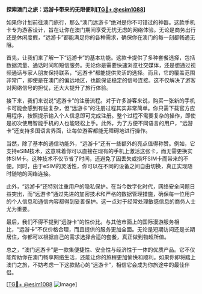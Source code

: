 **探索澳门之旅：远游卡带来的无限便利[[TG💪+ @esim1088](https://t.me/s/esim1088)]**

如果你计划前往澳门旅行，那么“澳门远游卡”绝对是你不可错过的神器。这款手机卡专为游客设计，旨在让你在澳门期间享受无忧无虑的网络体验。无论是商务出行还是休闲度假，“远游卡”都能满足你的各种需求，确保你在澳门的每一刻都畅通无阻。

首先，让我们来了解一下“远游卡”的基本功能。这款卡提供了多种套餐选择，包括数据流量、通话时间和短信服务。无论你是需要快速浏览社交媒体，还是想通过视频通话与家人朋友保持联系，“远游卡”都能提供灵活的选择。而且，它的覆盖范围非常广，即使是在澳门的偏远地区，也能保证稳定的信号连接。这不仅解决了游客对网络信号的担忧，还大大提升了旅行体验。

接下来，我们来说说“远游卡”的注册流程。对于许多游客来说，购买一张新的手机卡可能会感到有些复杂，但“远游卡”的注册过程其实非常简单。你只需下载官方应用程序，按照提示输入个人信息即可完成注册。整个过程不需要复杂的操作，即使是初次使用智能手机的人也能轻松上手。此外，为了方便不同语言的用户，“远游卡”还支持多国语言界面，让每位游客都能无障碍地进行操作。

当然，除了基本的通信功能外，“远游卡”还有一些额外的亮点值得称赞。例如，它支持eSIM技术，这意味着你可以直接在现有的手机上激活这张卡，而无需更换实体SIM卡。这种技术不仅节省了时间，还避免了因丢失或损坏SIM卡而带来的不便。同时，由于eSIM的灵活性，你可以在不同的设备之间自由切换，真正实现随时随地的网络连接。

此外，“远游卡”还特别注重用户的隐私保护。在当今数字化时代，网络安全问题日益突出，而“远游卡”通过先进的加密技术和严格的数据管理措施，确保每一位用户的个人信息和通信内容都得到妥善保护。这一点对于经常处理敏感信息的商务人士尤为重要。

最后，我们不得不提到“远游卡”的性价比。与其他市面上的国际漫游服务相比，“远游卡”不仅价格合理，而且提供的服务更加全面。无论是短期访问还是长期居住，你都可以根据自己的需求选择合适的套餐，真正做到物超所值。

总之，“澳门远游卡”是一款集便捷性、安全性与经济性于一体的优质产品。它不仅能帮助你在澳门畅享网络生活，还能让你的旅程更加愉快和顺利。如果你即将踏上澳门之旅，不妨考虑一下这款贴心的“远游卡”，相信它会成为你旅途中的最佳伴侣。

[[TG💪+ @esim1088](https://t.me/s/esim1088) ![Image](https://i.postimg.cc/4NQfJmqS/Snipaste-2025-05-13-00-14-12.png)]